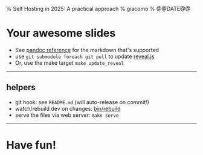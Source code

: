 % Self Hosting in 2025: A practical approach
% giacomo
% @@DATE@@

# Your awesome slides

* See [pandoc reference](http://pandoc.org/MANUAL.html) for the markdown that's supported
* use `git submodule foreach git pull` to update [reveal.js](http://lab.hakim.se/reveal-js/#/)
* Or, use the make target `make update_reveal`

---

## helpers

* git hook: see `README.md` (will auto-release on commit!)
* watch/rebuild dev on changes: [bin/rebuild](bin/rebuild)
* serve the files via web server: `make serve`


---

# Have fun!

